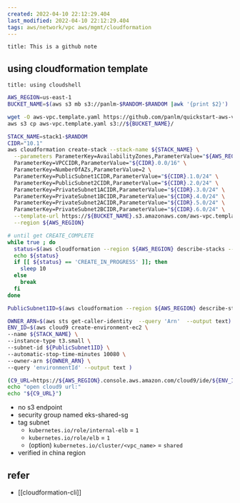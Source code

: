 ```yaml
---
created: 2022-04-10 22:12:29.404
last_modified: 2022-04-10 22:12:29.404
tags: aws/network/vpc aws/mgmt/cloudformation 
---
```

```ad-attention
title: This is a github note

```

## using cloudformation template 

```ad-note
title: using cloudshell

```

```sh
AWS_REGION=us-east-1
BUCKET_NAME=$(aws s3 mb s3://panlm-$RANDOM-$RANDOM |awk '{print $2}')

wget -O aws-vpc.template.yaml https://github.com/panlm/quickstart-aws-vpc/raw/main/templates/aws-vpc.template.yaml
aws s3 cp aws-vpc.template.yaml s3://${BUCKET_NAME}/

STACK_NAME=stack1-$RANDOM
CIDR="10.1"
aws cloudformation create-stack --stack-name ${STACK_NAME} \
  --parameters ParameterKey=AvailabilityZones,ParameterValue="${AWS_REGION}a\,${AWS_REGION}b" \
  ParameterKey=VPCCIDR,ParameterValue="${CIDR}.0.0/16" \
  ParameterKey=NumberOfAZs,ParameterValue=2 \
  ParameterKey=PublicSubnet1CIDR,ParameterValue="${CIDR}.1.0/24" \
  ParameterKey=PublicSubnet2CIDR,ParameterValue="${CIDR}.2.0/24" \
  ParameterKey=PrivateSubnet1ACIDR,ParameterValue="${CIDR}.3.0/24" \
  ParameterKey=PrivateSubnet1BCIDR,ParameterValue="${CIDR}.4.0/24" \
  ParameterKey=PrivateSubnet2ACIDR,ParameterValue="${CIDR}.5.0/24" \
  ParameterKey=PrivateSubnet2BCIDR,ParameterValue="${CIDR}.6.0/24" \
  --template-url https://${BUCKET_NAME}.s3.amazonaws.com/aws-vpc.template.yaml \
  --region ${AWS_REGION}

# until get CREATE_COMPLETE
while true ; do
  status=$(aws cloudformation --region ${AWS_REGION} describe-stacks --stack-name ${STACK_NAME} --query 'Stacks[0].StackStatus' --output text)
  echo ${status}
  if [[ ${status} == 'CREATE_IN_PROGRESS' ]]; then
    sleep 10
  else
    break
  fi
done

PublicSubnet1ID=$(aws cloudformation --region ${AWS_REGION} describe-stacks --stack-name ${STACK_NAME} --query 'Stacks[0].Outputs[?OutputKey==`PublicSubnet1ID`].OutputValue' --output text)

OWNER_ARN=$(aws sts get-caller-identity  --query 'Arn'  --output text)
ENV_ID=$(aws cloud9 create-environment-ec2 \
--name ${STACK_NAME} \
--instance-type t3.small \
--subnet-id ${PublicSubnet1ID} \
--automatic-stop-time-minutes 10080 \
--owner-arn ${OWNER_ARN} \
--query 'environmentId' --output text )

(C9_URL=https://${AWS_REGION}.console.aws.amazon.com/cloud9/ide/${ENV_ID}
echo "open cloud9 url:"
echo "${C9_URL}")

```

- no s3 endpoint
- security group named eks-shared-sg
- tag subnet 
    - `kubernetes.io/role/internal-elb` = `1`
    - `kubernetes.io/role/elb` = `1`
    - (option) `kubernetes.io/cluster/<vpc_name>` = `shared`
- verified in china region

## refer
- [[cloudformation-cli]]




